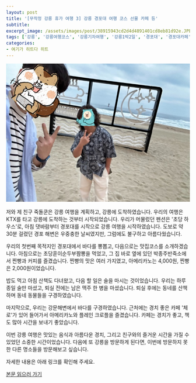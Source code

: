 ```yaml
---
layout: post
title: '[무작정 강릉 휴가 여행 3] 강릉 경포대 여행 코스 선물 카페 등'
subtitle: 
excerpt_image: /assets/images/post/38915943cd2d4d4891401cd8eb81d92e.JPEG
tags: ['강릉', '강릉여행코스', '강릉기차여행', '강릉1박2일', '경포대', '경포대카페', '강릉여행선물', '비건', '강릉여행비건선물', '강릉KTX', '체크인챌린지', '서이추', '서이추환영']
categories: 
- 여기가 히트다 히트
---
```


![메인 이미지](/assets/images/post/38915943cd2d4d4891401cd8eb81d92e.JPEG)

저와 제 친구 죽돌쿤은 강릉 여행을 계획하고, 강릉에 도착하였습니다. 우리의 여행은 KTX를 타고 강릉에 도착하는 것부터 시작되었습니다. 우리가 머물렀던 펜션은 '초당 하우스'로, 아침 댓바람부터 경포대를 시작으로 강릉 여행을 시작하였습니다. 도보로 약 30분 걸렸던 경포 해변은 우중충한 날씨였지만, 그럼에도 불구하고 아름다웠습니다.

우리의 첫번째 목적지인 경포대에서 바다를 뽕뽑고, 다음으로는 맛집코스를 소개하겠습니다. 아침으로는 초당훈이순두부짬뽕을 먹었고, 그 집 바로 옆에 있던 박종주반죽소에서 찐빵과 커피를 즐겼습니다. 찐빵의 맛은 여러 가지였고, 아메리카노는 4,000원, 찐빵은 2,000원이었습니다.

밥도 먹고 아침 산책도 다녀왔고, 다음 할 일은 술을 마시는 것이었습니다. 우리는 하루 종일 술만 마셨고, 퇴실 전에는 남은 맥주 한 병을 마셨습니다. 퇴실 후에는 동네를 산책하며 동네 동물들을 구경하였습니다.

마지막으로, 우리는 강문해변에서 바다를 구경하였습니다. 근처에는 경치 좋은 카페 '체로'가 있어 들어가서 아메리카노와 플레인 크로플을 즐겼습니다. 카페는 경치가 좋고, 책도 많아 시간을 보내기 좋았습니다.

이번 강릉 여행은 맛있는 음식과 아름다운 경치, 그리고 친구와의 즐거운 시간을 가질 수 있었던 소중한 시간이었습니다. 다음에 또 강릉을 방문하게 된다면, 이번에 방문하지 못한 다른 명소들을 방문해보고 싶습니다.

자세한 내용은 아래 링크를 확인해 주세요.

[본문 읽으러 가기](https://m.blog.naver.com/ham_eaten_jellybear/223209292860)
